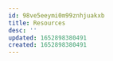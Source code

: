 ```yaml
---
id: 98ve5eeymi0m99znhjuakxb
title: Resources
desc: ''
updated: 1652898380491
created: 1652898380491
---
```


